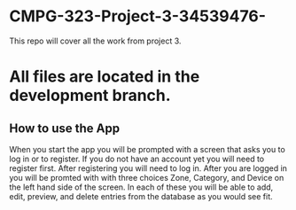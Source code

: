 # CMPG-323-Project-3-34539476-
This repo will cover all the work from project 3.


# All files are located in the development branch.


## How to use the App
When you start the app you will be prompted with a screen that asks you to log in or to register. If you do not have an account yet you will need to register first.
After registering you will need to log in. After you are logged in you will be promted with with three choices Zone, Category, and Device on the left hand side of the screen. In each of these you will be able to add, edit, preview, and delete entries from the database as you would see fit.   
